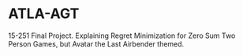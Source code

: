 # ATLA-AGT

15-251 Final Project. Explaining Regret Minimization for Zero Sum Two Person Games, but Avatar the Last Airbender themed.
